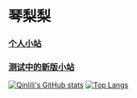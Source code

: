 # 琴梨梨
### [个人小站](https://qinlili.bid)  
### [测试中的新版小站](https://gen2.qinlili.bid)  
[![Qinlili's GitHub stats](https://github-readme-stats.vercel.app/api?username=qinlili23333)](https://github.com/qinlili23333/)
[![Top Langs](https://github-readme-stats.vercel.app/api/top-langs/?username=qinlili23333)](https://qinlili.bid)
